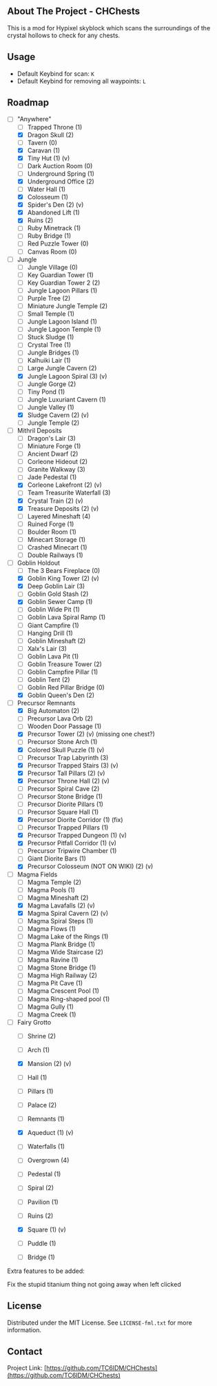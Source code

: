 <!-- ABOUT THE PROJECT -->
## About The Project - CHChests

This is a mod for Hypixel skyblock which scans the surroundings of the crystal hollows to check for any chests.

<!-- USAGE EXAMPLES -->
## Usage

* Default Keybind for scan: ```K```
* Default Keybind for removing all waypoints: ```L```
<!-- ROADMAP -->
## Roadmap

- [ ] "Anywhere"
    - [ ] Trapped Throne (1)
    - [X] Dragon Skull (2)
    - [ ] Tavern (0)
    - [X] Caravan (1)
    - [X] Tiny Hut (1) (v)
    - [ ] Dark Auction Room (0)
    - [ ] Underground Spring (1)
    - [X] Underground Office (2)
    - [ ] Water Hall (1)
    - [X] Colosseum (1)
    - [X] Spider's Den (2) (v)
    - [X] Abandoned Lift (1)
    - [X] Ruins (2)
    - [ ] Ruby Minetrack (1)
    - [ ] Ruby Bridge (1)
    - [ ] Red Puzzle Tower (0)
    - [ ] Canvas Room (0)
  
- [ ] Jungle
    - [ ] Jungle Village (0)
    - [ ] Key Guardian Tower (1) 
    - [ ] Key Guardian Tower 2 (2)
    - [ ] Jungle Lagoon Pillars (1)
    - [ ] Purple Tree (2)
    - [ ] Miniature Jungle Temple (2)
    - [ ] Small Temple (1)
    - [ ] Jungle Lagoon Island (1)
    - [ ] Jungle Lagoon Temple (1)
    - [ ] Stuck Sludge (1)
    - [ ] Crystal Tree (1)
    - [ ] Jungle Bridges (1)
    - [ ] Kalhuiki Lair (1)
    - [ ] Large Jungle Cavern (2)
    - [X] Jungle Lagoon Spiral (3) (v)
    - [ ] Jungle Gorge (2)
    - [ ] Tiny Pond (1)
    - [ ] Jungle Luxuriant Cavern (1)
    - [ ] Jungle Valley (1)
    - [X] Sludge Cavern (2) (v)
    - [ ] Jungle Temple (2)

- [ ] Mithril Deposits
    - [ ] Dragon's Lair (3)
    - [ ] Miniature Forge (1)
    - [ ] Ancient Dwarf (2)
    - [ ] Corleone Hideout (2)
    - [ ] Granite Walkway (3)
    - [ ] Jade Pedestal (1)
    - [X] Corleone Lakefront (2) (v)
    - [ ] Team Treasurite Waterfall (3)
    - [X] Crystal Train (2) (v)
    - [X] Treasure Deposits (2) (v)
    - [ ] Layered Mineshaft (4)
    - [ ] Ruined Forge (1)
    - [ ] Boulder Room (1)
    - [ ] Minecart Storage (1)
    - [ ] Crashed Minecart (1)
    - [ ] Double Railways (1)

- [ ] Goblin Holdout
    - [ ] The 3 Bears Fireplace (0)
    - [X] Goblin King Tower (2) (v)
    - [X] Deep Goblin Lair (3)
    - [ ] Goblin Gold Stash (2)
    - [X] Goblin Sewer Camp (1)
    - [ ] Goblin Wide Pit (1)
    - [ ] Goblin Lava Spiral Ramp (1)
    - [ ] Giant Campfire (1)
    - [ ] Hanging Drill (1)
    - [ ] Goblin Mineshaft (2)
    - [ ] Xalx's Lair (3)
    - [ ] Goblin Lava Pit (1)
    - [ ] Goblin Treasure Tower (2)
    - [ ] Goblin Campfire Pillar (1)
    - [ ] Goblin Tent (2)
    - [ ] Goblin Red Pillar Bridge (0)
    - [X] Goblin Queen's Den (2)

- [ ] Precursor Remnants
    - [X] Big Automaton (2)
    - [ ] Precursor Lava Orb (2)
    - [ ] Wooden Door Passage (1)
    - [X] Precursor Tower (2) (v) (missing one chest?)
    - [ ] Precursor Stone Arch (1)
    - [X] Colored Skull Puzzle (1) (v)
    - [ ] Precursor Trap Labyrinth (3)
    - [X] Precursor Trapped Stairs (3) (v)
    - [X] Precursor Tall Pillars (2) (v)
    - [X] Precursor Throne Hall (2) (v)
    - [ ] Precursor Spiral Cave (2)
    - [ ] Precursor Stone Bridge (1)
    - [ ] Precursor Diorite Pillars (1)
    - [ ] Precursor Square Hall (1)
    - [X] Precursor Diorite Corridor (1) (fix)
    - [ ] Precursor Trapped Pillars (1)
    - [X] Precursor Trapped Dungeon (1) (v)
    - [X] Precursor Pitfall Corridor (1) (v)
    - [ ] Precursor Tripwire Chamber (1)
    - [ ] Giant Diorite Bars (1)
    - [X] Precursor Colosseum (NOT ON WIKI) (2) (v)

- [ ] Magma Fields
    - [ ] Magma Temple (2)
    - [ ] Magma Pools (1)
    - [ ] Magma Mineshaft (2)
    - [X] Magma Lavafalls (2) (v)
    - [X] Magma Spiral Cavern (2) (v)
    - [ ] Magma Spiral Steps (1)
    - [ ] Magma Flows (1)
    - [ ] Magma Lake of the Rings (1)
    - [ ] Magma Plank Bridge (1)
    - [ ] Magma Wide Staircase (2)
    - [ ] Magma Ravine (1)
    - [ ] Magma Stone Bridge (1)
    - [ ] Magma High Railway (2)
    - [ ] Magma Pit Cave (1)
    - [ ] Magma Crescent Pool (1)
    - [ ] Magma Ring-shaped pool (1)
    - [ ] Magma Gully (1)
    - [ ] Magma Creek (1)

- [ ] Fairy Grotto
    - [ ] Shrine (2)
    - [ ] Arch (1)
    - [X] Mansion (2) (v)
    - [ ] Hall (1)
    - [ ] Pillars (1)
    - [ ] Palace (2)
    - [ ] Remnants (1)
    - [X] Aqueduct (1) (v)
    - [ ] Waterfalls (1)
    - [ ] Overgrown (4)
    - [ ] Pedestal (1)
    - [ ] Spiral (2)
    - [ ] Pavilion (1)
    - [ ] Ruins (2)
    - [X] Square (1) (v)
    - [ ] Puddle (1)
    - [ ] Bridge (1)
    

Extra features to be added:

Fix the stupid titanium thing not going away when left clicked
<!-- LICENSE -->
## License

Distributed under the MIT License. See `LICENSE-fml.txt` for more information.

<!-- CONTACT -->
## Contact

[comment]: <> (Your Name - [@your_twitter]&#40;https://twitter.com/your_username&#41; - email@example.com)

Project Link: [https://github.com/TC6IDM/CHChests](https://github.com/TC6IDM/CHChests)